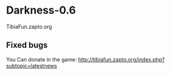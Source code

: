 # Darkness-0.6
TibiaFun.zapto.org

Fixed bugs
-

You Can donate in the game: http://tibiafun.zapto.org/index.php?subtopic=latestnews
